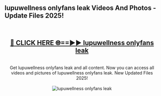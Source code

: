 <h2>lupuwellness onlyfans leak Videos And Photos - Update Files 2025!</h2>
<br>
<div align="center">
<h2><a href="https://top-ai-tools.click/QrbHav" rel="nofollow">🔴 CLICK HERE 🌐==►► lupuwellness onlyfans leak</a></h2>
<br>
Get lupuwellness onlyfans leak and all content. Now you can access all videos and pictures of lupuwellness onlyfans leak. New Updated Files 2025!
<br>
<br>
<a href="https://top-ai-tools.click/QrbHav" rel="nofollow" data-target="animated-image.originalLink"><img src="https://i.ibb.co.com/WyWwxjT/player-gif2.gif" alt="lupuwellness onlyfans leak" style="max-width: 100%; display: inline-block;" data-target="animated-image.originalImage"></a>
</div>
<br>